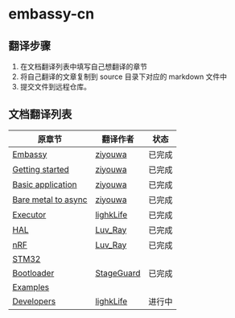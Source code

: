# embassy-cn

## 翻译步骤

1. 在文档翻译列表中填写自己想翻译的章节
2. 将自己翻译的文章复制到 source 目录下对应的 markdown 文件中
3. 提交文件到远程仓库。

## 文档翻译列表

| 原章节                                                                                       | 翻译作者      | 状态  |
|-------------------------------------------------------------------------------------------|-----------|-----|
| [Embassy](https://embassy.dev/book/dev/index.html) | [ziyouwa](https://github.com/ziyouwa/) | 已完成 |
| [Getting started](https://embassy.dev/book/dev/getting_started.html)                      | [ziyouwa](https://github.com/ziyouwa/) | 已完成 |
| [Basic application](https://embassy.dev/book/dev/basic_application.html)                  | [ziyouwa](https://github.com/ziyouwa/) | 已完成 |
| [Bare metal to async](https://embassy.dev/book/dev/layer_by_layer.html)                   | [ziyouwa](https://github.com/ziyouwa/) | 已完成 |
| [Executor](https://embassy.dev/book/dev/runtime.html)                                     | [lighkLife](https://github.com/lighkLife/) | 已完成 |
| [HAL](https://embassy.dev/book/dev/hal.html)                                              | [Luv_Ray](https://github.com/Luv-Ray/) | 已完成 |
| [nRF](https://embassy.dev/book/dev/nrf.html)                                              | [Luv_Ray](https://github.com/Luv-Ray/) | 已完成 |
| [STM32](https://embassy.dev/book/dev/stm32.html)                                          |           |     |
| [Bootloader](https://embassy.dev/book/dev/bootloader.html)                                | [StageGuard](https://github.com/StageGuard) | 已完成 |
| [Examples](https://embassy.dev/book/dev/examples.html)                                    |           |     |
| [Developers](https://embassy.dev/book/dev/developer.html)                                 | [lighkLife](https://github.com/lighkLife/) | 进行中 |
